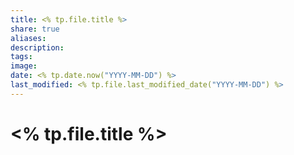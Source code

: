 ```yaml
---
title: <% tp.file.title %>
share: true
aliases: 
description: 
tags: 
image: 
date: <% tp.date.now("YYYY-MM-DD") %>
last_modified: <% tp.file.last_modified_date("YYYY-MM-DD") %>
---
```

# <% tp.file.title %>
